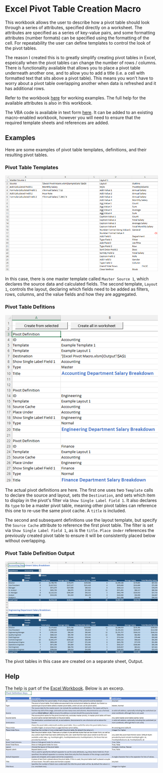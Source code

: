 # Excel Pivot Table Creation Macro

This workbook allows the user to describe how a pivot table should look through a series of attributes, specified directly on a worksheet. The attributes are specified as a series of key-value pairs, and some formatting attributes (number formats) can be specified using the formatting of the cell. For repeatability the user can define templates to control the look of the pivot tables.

The reason I created this is to greatly simplify creating pivot tables in Excel, espeically when the pivot tables can change the number of rows / columns. There is functionality available that allows you to place a pivot table underneath another one, and to allow you to add a title (i.e. a cell with formatted text that sits above a pivot table). This means you won't have to worry about a pivot table overlapping another when data is refreshed and it has additional rows.

Refer to the workbook [here](<Excel Pivot Macro.xlsm>) for working examples. The full help for the available attributes is also in this workbook.

The VBA code is available in text form [here](PivotCreator.bas). It can be added to an existing macro-enabled workbook, however you will need to ensure that the required template sheets and references are added.

## Examples
Here are some examples of pivot table templates, definitions, and their resulting pivot tables.

### Pivot Table Templates
![Example Master Template and Layout Template](<images/Pivot Templates.png>)

In this case, there is one master template called `Master Source 1`, which declares the source data and calculated fields. The second template, `Layout 1`, controls the layout, declaring which fields need to be added as filters, rows, columns, and the value fields and how they are aggregated.

### Pivot Table Defitions
![Example Pivot Table Definitions](<images/Pivot Definitions.png>)

The actual pivot definitions are here. The first one uses two `Template` calls to declare the source and layout, sets the `Destination`, and sets which item to display in the pivot's filter via `Show Single Label Field 1`. It also declares its `type` to be a master pivot table, meaning other pivot tables can reference this one to re-use the same pivot cache. A `title` is included.

The second and subsequent definitions use the layout template, but specify the `Source Cache` attribute to reference the first pivot table. The filter is set via `Show Single Label Field 1`, as is the `title`. `Place Under` references the previously created pivot table to ensure it will be consistently placed below without overlapping.

### Pivot Table Definition Output
![Example Pivot Table Definition Output](<images/Pivot Definition Output.png>)

The pivot tables in this case are created on a separate sheet, Output.

## Help
The help is part of the [Excel Workbook](<Excel Pivot Macro.xlsm>). Below is an excerp.
![Help Excerp](<images/Help Excerp.png>)
